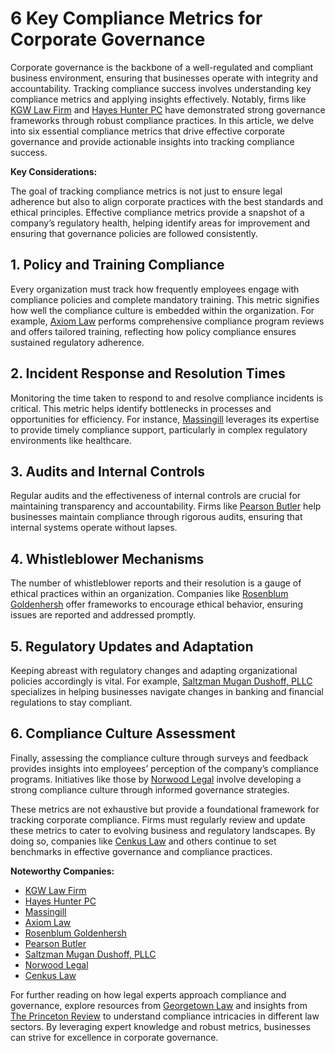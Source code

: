 # 6 Key Compliance Metrics for Corporate Governance

Corporate governance is the backbone of a well-regulated and compliant business environment, ensuring that businesses operate with integrity and accountability. Tracking compliance success involves understanding key compliance metrics and applying insights effectively. Notably, firms like [KGW Law Firm](/dir/kgw_law_firm) and [Hayes Hunter PC](/dir/hayes_hunter_pc) have demonstrated strong governance frameworks through robust compliance practices. In this article, we delve into six essential compliance metrics that drive effective corporate governance and provide actionable insights into tracking compliance success.

**Key Considerations:**

The goal of tracking compliance metrics is not just to ensure legal adherence but also to align corporate practices with the best standards and ethical principles. Effective compliance metrics provide a snapshot of a company’s regulatory health, helping identify areas for improvement and ensuring that governance policies are followed consistently.

## 1. Policy and Training Compliance

Every organization must track how frequently employees engage with compliance policies and complete mandatory training. This metric signifies how well the compliance culture is embedded within the organization. For example, [Axiom Law](/dir/axiom_law) performs comprehensive compliance program reviews and offers tailored training, reflecting how policy compliance ensures sustained regulatory adherence.

## 2. Incident Response and Resolution Times

Monitoring the time taken to respond to and resolve compliance incidents is critical. This metric helps identify bottlenecks in processes and opportunities for efficiency. For instance, [Massingill](/dir/massingill) leverages its expertise to provide timely compliance support, particularly in complex regulatory environments like healthcare.

## 3. Audits and Internal Controls

Regular audits and the effectiveness of internal controls are crucial for maintaining transparency and accountability. Firms like [Pearson Butler](/dir/pearson_butler) help businesses maintain compliance through rigorous audits, ensuring that internal systems operate without lapses.

## 4. Whistleblower Mechanisms

The number of whistleblower reports and their resolution is a gauge of ethical practices within an organization. Companies like [Rosenblum Goldenhersh](/dir/rosenblum_goldenhersh) offer frameworks to encourage ethical behavior, ensuring issues are reported and addressed promptly.

## 5. Regulatory Updates and Adaptation

Keeping abreast with regulatory changes and adapting organizational policies accordingly is vital. For example, [Saltzman Mugan Dushoff, PLLC](/dir/saltzman_mugan_dushoff_pllc) specializes in helping businesses navigate changes in banking and financial regulations to stay compliant.

## 6. Compliance Culture Assessment

Finally, assessing the compliance culture through surveys and feedback provides insights into employees’ perception of the company’s compliance programs. Initiatives like those by [Norwood Legal](/dir/norwood_legal) involve developing a strong compliance culture through informed governance strategies.

These metrics are not exhaustive but provide a foundational framework for tracking corporate compliance. Firms must regularly review and update these metrics to cater to evolving business and regulatory landscapes. By doing so, companies like [Cenkus Law](/dir/cenkus_law) and others continue to set benchmarks in effective governance and compliance practices.

**Noteworthy Companies:**
- [KGW Law Firm](/dir/kgw_law_firm)
- [Hayes Hunter PC](/dir/hayes_hunter_pc)
- [Massingill](/dir/massingill)
- [Axiom Law](/dir/axiom_law)
- [Rosenblum Goldenhersh](/dir/rosenblum_goldenhersh)
- [Pearson Butler](/dir/pearson_butler)
- [Saltzman Mugan Dushoff, PLLC](/dir/saltzman_mugan_dushoff_pllc)
- [Norwood Legal](/dir/norwood_legal)
- [Cenkus Law](/dir/cenkus_law)

For further reading on how legal experts approach compliance and governance, explore resources from [Georgetown Law](/dir/georgetown_law) and insights from [The Princeton Review](/dir/the_princeton_review) to understand compliance intricacies in different law sectors. By leveraging expert knowledge and robust metrics, businesses can strive for excellence in corporate governance.